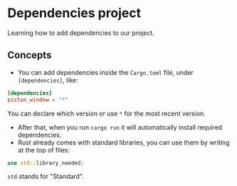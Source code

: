 # Dependencies project
Learning how to add dependencies to our project.

## Concepts
- You can add dependencies inside the `Cargo.toml` file, under `[dependencies]`, like:
```toml
[dependencies]
piston_window = "*"
```
You can declare which version or use `*` for the most recent version.
- After that, when you run `cargo run` it will automatically install required dependencies.
- Rust already comes with standard libraries, you can use them by writing at the top of files:
```rust
use std::library_needed;
```
`std` stands for "Standard".